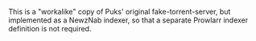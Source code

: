 This is a "workalike" copy of Puks' original fake-torrent-server, but implemented as a NewzNab indexer, so that a separate Prowlarr indexer definition is not required.